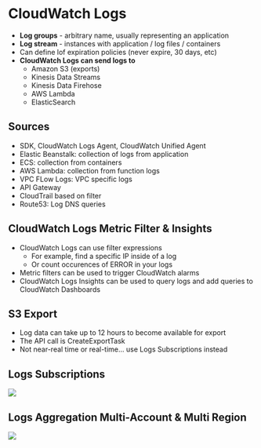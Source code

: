 # CloudWatch Logs

- **Log groups** - arbitrary name, usually representing an application
- **Log stream** - instances with application / log files / containers
- Can define lof expiration policies (never expire, 30 days, etc)
- **CloudWatch Logs can send logs to**
    - Amazon S3 (exports)
    - Kinesis Data Streams
    - Kinesis Data Firehose
    - AWS Lambda
    - ElasticSearch

## Sources

- SDK, CloudWatch Logs Agent, CloudWatch Unified Agent
- Elastic Beanstalk: collection of logs from application
- ECS: collection from containers
- AWS Lambda: collection from function logs
- VPC FLow Logs: VPC specific logs
- API Gateway
- CloudTrail based on filter
- Route53: Log DNS queries

## CloudWatch Logs Metric Filter & Insights

- CloudWatch Logs can use filter expressions
    - For example, find a specific IP inside of a log
    - Or count occurences of ERROR in your logs
- Metric filters can be used to trigger CloudWatch alarms
- CloudWatch Logs Insights can be used to query logs and add queries to CloudWatch Dashboards

## S3 Export

- Log data can take up to 12 hours to become available for export
- The API call is CreateExportTask
- Not near-real time or real-time... use Logs Subscriptions instead

## Logs Subscriptions

![](2022-04-26-09-49-56.png)

## Logs Aggregation Multi-Account & Multi Region

![](2022-04-26-09-50-24.png)